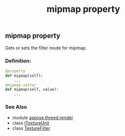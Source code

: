 ﻿---
title: mipmap property
second_title: Aspose.3D for Python via .NET API References
description: 
type: docs
weight: 70
url: /python-net/aspose.threed.render/itextureunit/mipmap/
is_root: false
---

## mipmap property


Gets or sets the filter mode for mipmap.
### Definition:
```python
@property
def mipmap(self):
    ...
@mipmap.setter
def mipmap(self, value):
    ...
```

### See Also
* module [aspose.threed.render](../../)
* class [ITextureUnit](/3d/python-net/aspose.threed.render/itextureunit)
* class [TextureFilter](/3d/python-net/aspose.threed.shading/texturefilter)
